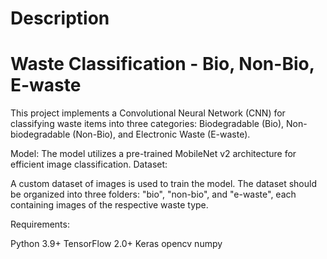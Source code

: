 # Description
# Waste Classification - Bio, Non-Bio, E-waste
This project implements a Convolutional Neural Network (CNN) for classifying waste items into three categories: Biodegradable (Bio), Non-biodegradable (Non-Bio), and Electronic Waste (E-waste).

Model: The model utilizes a pre-trained MobileNet v2 architecture for efficient image classification.
Dataset:

A custom dataset of images is used to train the model. The dataset should be organized into three folders: "bio", "non-bio", and "e-waste", each containing images of the respective waste type.

Requirements:

Python 3.9+
TensorFlow 2.0+
Keras
opencv
numpy
